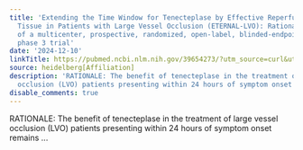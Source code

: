 ```yaml
---
title: 'Extending the Time Window for Tenecteplase by Effective Reperfusion of Penumbral
  Tissue in Patients with Large Vessel Occlusion (ETERNAL-LVO): Rationale and design
  of a multicenter, prospective, randomized, open-label, blinded-endpoint, controlled
  phase 3 trial'
date: '2024-12-10'
linkTitle: https://pubmed.ncbi.nlm.nih.gov/39654273/?utm_source=curl&utm_medium=rss&utm_campaign=pubmed-2&utm_content=1FakS-2QOkCT8HsMOQP1bCRQ4YzyumYOmxmF0moLsQ3dFB1E9V&fc=20220326224207&ff=20241210175343&v=2.18.0.post9+e462414
source: heidelberg[Affiliation]
description: 'RATIONALE: The benefit of tenecteplase in the treatment of large vessel
  occlusion (LVO) patients presenting within 24 hours of symptom onset remains ...'
disable_comments: true
---
```

RATIONALE: The benefit of tenecteplase in the treatment of large vessel occlusion (LVO) patients presenting within 24 hours of symptom onset remains ...